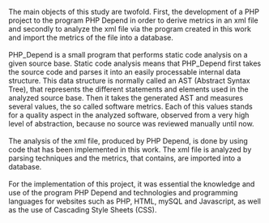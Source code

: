 The main objects of this study are twofold. First, the development of a PHP project to the program PHP Depend in order to derive metrics in an xml file and secondly to analyze the xml file via the program created in this work and import the metrics of the file into a database.<br><br>
PHP_Depend is a small program that performs static code analysis on a given source base. Static code analysis means that PHP_Depend first takes the source code and parses it into an easily processable internal data structure. This data structure is normally called an AST (Abstract Syntax Tree), that represents the different statements and elements used in the analyzed source base. Then it takes the generated AST and measures several values, the so called software metrics. Each of this values stands for a quality aspect in the analyzed software, observed from a very high level of abstraction, because no source was reviewed manually until now.<br><br>
The analysis of the xml file, produced by PHP Depend, is done by using code that has been implemented in this work. The xml file is analyzed by parsing techniques and the metrics, that contains, are imported into a database.<br><br>
For the implementation of this project, it was essential the knowledge and use of the program PHP Depend and technologies and programming languages for websites such as PHP, HTML, mySQL and Javascript, as well as the use of Cascading Style Sheets (CSS). 
